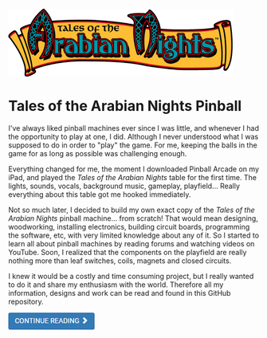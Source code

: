 ![Tales of the Arabian Nights](https://github.com/raymondschouten/totan-pinball/blob/master/resources/wiki/logo.gif)

# Tales of the Arabian Nights Pinball

I've always liked pinball machines ever since I was little, and whenever I had the opportunity to play at one, I did. Although I never understood what I was supposed to do in order to "play" the game. For me, keeping the balls in the game for as long as possible was challenging enough.

Everything changed for me, the moment I downloaded Pinball Arcade on my iPad, and played the _Tales of the Arabian Nights_ table for the first time. The lights, sounds, vocals, background music, gameplay, playfield... Really everything about this table got me hooked immediately.

Not so much later, I decided to build my own exact copy of the _Tales of the Arabian Nights_ pinball machine... from scratch! That would mean designing, woodworking, installing electronics, building circuit boards, programming the software, etc, with very limited knowledge about any of it. So I started to learn all about pinball machines by reading forums and watching videos on YouTube. Soon, I realized that the components on the playfield are really nothing more than leaf switches, coils, magnets and closed circuits.

I knew it would be a costly and time consuming project, but I really wanted to do it and share my enthusiasm with the world. Therefore all my information, designs and work can be read and found in this GitHub repository.

[![Continue reading >](https://github.com/raymondschouten/totan-pinball/blob/master/resources/wiki/buttons/continuereading.png)](https://github.com/raymondschouten/totan-pinball/wiki)
